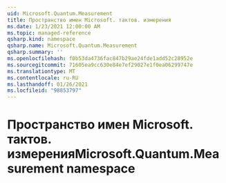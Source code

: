```yaml
---
uid: Microsoft.Quantum.Measurement
title: Пространство имен Microsoft. тактов. измерения
ms.date: 1/23/2021 12:00:00 AM
ms.topic: managed-reference
qsharp.kind: namespace
qsharp.name: Microsoft.Quantum.Measurement
qsharp.summary: ''
ms.openlocfilehash: f0b53da4736fac847b29ae24fde1add52c28952e
ms.sourcegitcommit: 71605ea9cc630e84e7ef29027e1f0ea06299747e
ms.translationtype: MT
ms.contentlocale: ru-RU
ms.lasthandoff: 01/26/2021
ms.locfileid: "98853797"
---
```

# <a name="microsoftquantummeasurement-namespace"></a><span data-ttu-id="7842e-102">Пространство имен Microsoft. тактов. измерения</span><span class="sxs-lookup"><span data-stu-id="7842e-102">Microsoft.Quantum.Measurement namespace</span></span>



